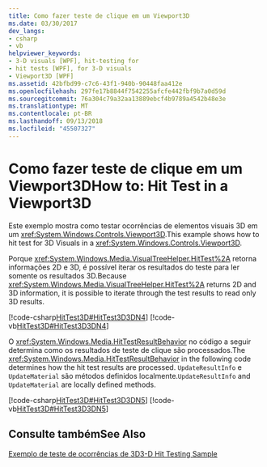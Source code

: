 ```yaml
---
title: Como fazer teste de clique em um Viewport3D
ms.date: 03/30/2017
dev_langs:
- csharp
- vb
helpviewer_keywords:
- 3-D visuals [WPF], hit-testing for
- hit tests [WPF], for 3-D visuals
- Viewport3D [WPF]
ms.assetid: 42bfbd99-c7c6-43f1-940b-90448faa412e
ms.openlocfilehash: 297fe17b8844f7542255afcfe442fbf9b7a0d59d
ms.sourcegitcommit: 76a304c79a32aa13889ebcf4b9789a4542b48e3e
ms.translationtype: MT
ms.contentlocale: pt-BR
ms.lasthandoff: 09/13/2018
ms.locfileid: "45507327"
---
```

# <a name="how-to-hit-test-in-a-viewport3d"></a><span data-ttu-id="9e6f7-102">Como fazer teste de clique em um Viewport3D</span><span class="sxs-lookup"><span data-stu-id="9e6f7-102">How to: Hit Test in a Viewport3D</span></span>
<span data-ttu-id="9e6f7-103">Este exemplo mostra como testar ocorrências de elementos visuais 3D em um <xref:System.Windows.Controls.Viewport3D>.</span><span class="sxs-lookup"><span data-stu-id="9e6f7-103">This example shows how to hit test for 3D Visuals in a <xref:System.Windows.Controls.Viewport3D>.</span></span>  
  
 <span data-ttu-id="9e6f7-104">Porque <xref:System.Windows.Media.VisualTreeHelper.HitTest%2A> retorna informações 2D e 3D, é possível iterar os resultados do teste para ler somente os resultados 3D.</span><span class="sxs-lookup"><span data-stu-id="9e6f7-104">Because <xref:System.Windows.Media.VisualTreeHelper.HitTest%2A> returns 2D and 3D information, it is possible to iterate through the test results to read only 3D results.</span></span>  
  
 [!code-csharp[HitTest3D#HitTest3D3DN4](../../../../samples/snippets/csharp/VS_Snippets_Wpf/HitTest3D/CSharp/Window1.xaml.cs#hittest3d3dn4)]
 [!code-vb[HitTest3D#HitTest3D3DN4](../../../../samples/snippets/visualbasic/VS_Snippets_Wpf/HitTest3D/visualbasic/window1.xaml.vb#hittest3d3dn4)]  
  
 <span data-ttu-id="9e6f7-105">O <xref:System.Windows.Media.HitTestResultBehavior> no código a seguir determina como os resultados de teste de clique são processados.</span><span class="sxs-lookup"><span data-stu-id="9e6f7-105">The <xref:System.Windows.Media.HitTestResultBehavior> in the following code determines how the hit test results are processed.</span></span>  <span data-ttu-id="9e6f7-106">`UpdateResultInfo` e `UpdateMaterial` são métodos definidos localmente.</span><span class="sxs-lookup"><span data-stu-id="9e6f7-106">`UpdateResultInfo` and `UpdateMaterial` are locally defined methods.</span></span>  
  
 [!code-csharp[HitTest3D#HitTest3D3DN5](../../../../samples/snippets/csharp/VS_Snippets_Wpf/HitTest3D/CSharp/Window1.xaml.cs#hittest3d3dn5)]
 [!code-vb[HitTest3D#HitTest3D3DN5](../../../../samples/snippets/visualbasic/VS_Snippets_Wpf/HitTest3D/visualbasic/window1.xaml.vb#hittest3d3dn5)]  
  
## <a name="see-also"></a><span data-ttu-id="9e6f7-107">Consulte também</span><span class="sxs-lookup"><span data-stu-id="9e6f7-107">See Also</span></span>  
 [<span data-ttu-id="9e6f7-108">Exemplo de teste de ocorrências de 3D</span><span class="sxs-lookup"><span data-stu-id="9e6f7-108">3-D Hit Testing Sample</span></span>](https://go.microsoft.com/fwlink/?LinkID=159959)
